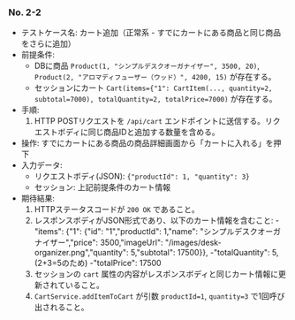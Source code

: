 ### No. 2-2

- テストケース名: カート追加（正常系 - すでにカートにある商品と同じ商品をさらに追加）
- 前提条件:
  - DBに商品 `Product(1, "シンプルデスクオーガナイザー", 3500, 20)`, `Product(2, "アロマディフューザー（ウッド）", 4200, 15)` が存在する。
  - セッションにカート `Cart(items={"1": CartItem(..., quantity=2, subtotal=7000), totalQuantity=2, totalPrice=7000)` が存在する。
- 手順:
  1. HTTP POSTリクエストを `/api/cart` エンドポイントに送信する。リクエストボディに同じ商品IDと追加する数量を含める。
- 操作: すでにカートにある商品の商品詳細画面から「カートに入れる」を押下
- 入力データ:
  - リクエストボディ(JSON): `{"productId": 1, "quantity": 3}`
  - セッション: 上記前提条件のカート情報
- 期待結果:
  1. HTTPステータスコードが `200 OK` であること。
  2. レスポンスボディがJSON形式であり、以下のカート情報を含むこと:
    -"items": {"1": {"id": "1","productId": 1,"name": "シンプルデスクオーガナイザー","price": 3500,"imageUrl": "/images/desk-organizer.png","quantity": 5,"subtotal": 17500}},
    -"totalQuantity": 5,  (2+3=5のため)
    -"totalPrice": 17500
  1. セッションの `cart` 属性の内容がレスポンスボディと同じカート情報に更新されていること。
  2. `CartService.addItemToCart` が引数 `productId=1`, `quantity=3` で1回呼び出されること。
